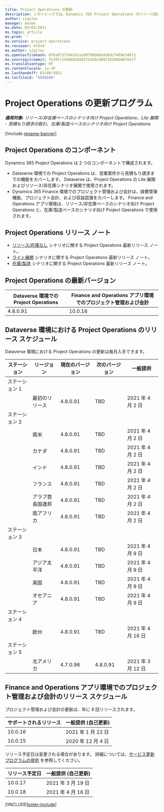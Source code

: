 ```yaml
---
title: Project Operations の更新
description: このトピックでは、Dynamics 365 Project Operations のリリース版について情報を提供します。
author: sigitac
manager: Annbe
ms.date: 03/03/2021
ms.topic: article
ms.prod: ''
ms.service: project-operations
ms.reviewer: kfend
ms.author: sigitac
ms.openlocfilehash: 07ba97377841b1a2d8f96b60a926dc7499e345f1
ms.sourcegitcommit: 7e39fc1d50681850175428c909755204b08f0a77
ms.translationtype: HT
ms.contentlocale: ja-JP
ms.lasthandoff: 03/08/2021
ms.locfileid: "5556584"
---
```

# <a name="project-operations-updates"></a>Project Operations の更新プログラム

_**適用対象:** リソース/非在庫ベースのシナリオ向け Project Operations、Lite 展開 - 見積もり請求の取引、在庫/製造ベースのシナリオ向け Project Operations_

[!include [rename-banner](~/includes/cc-data-platform-banner.md)]

## <a name="project-operations-components"></a>Project Operations のコンポーネント

Dynamics 365 Project Operations は 2 つのコンポーネントで構成されます。

- Dataverse 環境での Project Operations は、営業案件から見積もり請求までの機能をカバーします。 Dataverse は、Project Operations の Lite 展開およびリソース/非在庫シナリオ展開で使用されます。
- Dynamics 365 Finance 環境でのプロジェクト管理および会計は、経費管理機能、プロジェクト会計、および収益認識をカバーします。 Finance and Operations アプリ環境は、リソース/非在庫ベースのシナリオ向け Project Operations と、在庫/製造ベースのシナリオ向け Project Operations で使用されます。

## <a name="project-operations-release-notes"></a>Project Operations リリース ノート
- [リソース/在庫なし](whats-new-mar-2021-resource-based.md) シナリオに関する Project Operations 最新リリース ノート。
- [ライト展開](../pro/whats-new/whats-new-mar-2021-lite.md) シナリオに関する Project Operations 最新リリース ノート。
- [在庫/製造](../prod-pma/whats-new/whats-new-jan-2021-stocked.md) シナリオに関する Project Operations 最新リリース ノート。

## <a name="project-operations-latest-version"></a>Project Operations の最新バージョン

| Dataverse 環境での Project Operations | Finance and Operations アプリ環境でのプロジェクト管理および会計 |
| --- | --- |
| 4.8.0.91 | 10.0.16 |

## <a name="release-schedule-for-project-operations-on-dataverse-environment"></a>Dataverse 環境における Project Operations のリリース スケジュール

Dataverse 環境における Project Operations の更新は毎月入手できます。 

| ステーション   | リージョン        | 現在のバージョン | 次のバージョン | 一般提供 |
|-----------|---------------|-----------------|--------------|---------------------|
| ステーション 1 |   &nbsp;      |    &nbsp;       | &nbsp;       |      &nbsp;         |
|   &nbsp;  | 最初のリリース |  4.8.0.91       | TBD     | 2021 年 4 月 2 日           |
| ステーション 2 |   &nbsp;      |    &nbsp;       | &nbsp;       |      &nbsp;         |
|   &nbsp;  | 南米 |  4.8.0.91       | TBD     | 2021 年 4 月 2 日           |
|    &nbsp; | カナダ        |  4.8.0.91       | TBD     | 2021 年 4 月 2 日           |
|   &nbsp;  | インド         |  4.8.0.91       | TBD     | 2021 年 4 月 2 日           |
|   &nbsp;  | フランス         |  4.8.0.91       | TBD     | 2021 年 4 月 2 日           |
|   &nbsp;  | アラブ首長国連邦         |  4.8.0.91       | TBD     | 2021 年 4 月 2 日           |
|   &nbsp;  | 南アフリカ         |  4.8.0.91       | TBD     | 2021 年 4 月 2 日           |
| ステーション 3  |      &nbsp;   |     &nbsp;      |     &nbsp;   |      &nbsp;         |
|   &nbsp;  | 日本         |  4.8.0.91       | TBD     | 2021 年 4 月 9 日           |
|   &nbsp;  | アジア太平洋  |  4.8.0.91       | TBD     | 2021 年 4 月 9 日           |
|   &nbsp;  | 英国 |  4.8.0.91       | TBD     | 2021 年 4 月 9 日           |
|   &nbsp;  | オセアニア       |  4.8.0.91       | TBD     | 2021 年 4 月 9 日           |
| ステーション 4 |     &nbsp;    |     &nbsp;      |     &nbsp;   |      &nbsp;         |
|   &nbsp;  | 欧州        |  4.8.0.91       | TBD     | 2021 年 4 月 16 日           |
| ステーション 5 |     &nbsp;    |     &nbsp;      |     &nbsp;   |      &nbsp;         |
|   &nbsp;  | 北アメリカ |  4.7.0.96       | 4.8.0.91     | 2021 年 3 月 12 日           |

## <a name="release-schedule-for-project-management-and-accounting-in-the-finance-and-operations-apps-environment"></a>Finance and Operations アプリ環境でのプロジェクト管理および会計のリリース スケジュール

プロジェクト管理および会計の更新は、年に 8 回リリースされます。

| サポートされるリリース | 一般提供 (自己更新) |
| --- | --- |
| 10.0.16 | 2021 年 1 月 22 日 |
| 10.0.15 | 2020 年 12 月 4 日 |


リリース予定日は変更される場合があります。 詳細については、[サービス更新プログラムの提供](https://docs.microsoft.com/dynamics365/fin-ops-core/fin-ops/get-started/public-preview-releases?toc=/dynamics365/finance/toc.json) を参照してください。

| リリース予定日 | 一般提供 (自己更新) |
| --- | --- |
| 10.0.17 | 2021 年 3 月 19 日 |
| 10.0.18 | 2021 年 4 月 16 日 |


[!INCLUDE[footer-include](../includes/footer-banner.md)]
